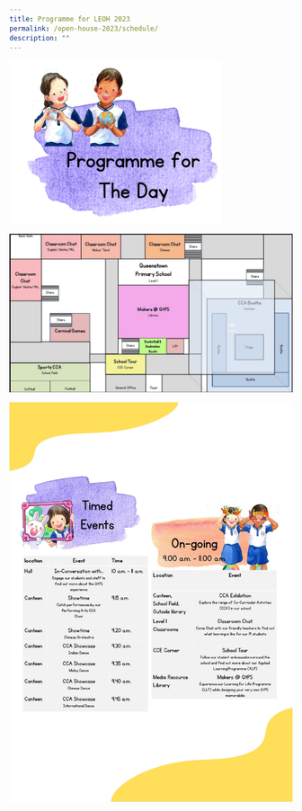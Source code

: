 ```yaml
---
title: Programme for LEOH 2023
permalink: /open-house-2023/schedule/
description: ""
---
```

<img src="/images/Open%20House%202023/oh23-schedule6b.png" style="width:75%">

![](/images/Open%20House%202023/leoh%20%20map%20v4.jpg)

![](/images/Open%20House%202023/leoh%20%20programme.jpg)